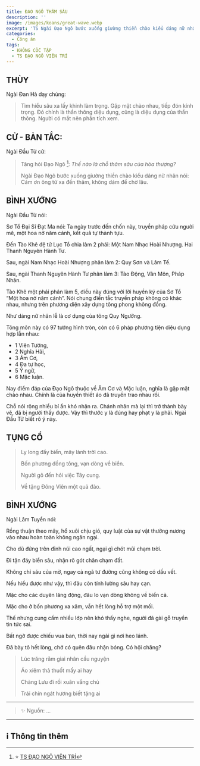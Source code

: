 ```yaml
---
title: ĐẠO NGÔ THÂM SÂU
description: ''
image: /images/koans/great-wave.webp
excerpt: 'TS Ngài Đạo Ngô bước xuống giường thiền chào kiểu dáng nữ nhân nói: Cám ơn ông từ xa đến thăm, không dám để chờ lâu.'
categories:
  - Công án
tags:
  - KHÔNG CỐC TẬP
  - TS ĐẠO NGÔ VIÊN TRÍ
---
```


## THÙY

Ngài Đan Hà dạy chúng:

> Tìm hiểu sâu xa lấy khinh làm trọng.
> Gặp mặt chào nhau, tiếp đón kính trọng.
> Đó chính là thần thông diệu dụng, cũng là diệu dụng của thần thông.
> Người có mắt nên phân tích xem.

## CỬ - BẢN TẮC:

Ngài Đầu Tử cử:

> Tăng hỏi Đạo Ngô [^1]: _Thế nào là chỗ thâm sâu của hòa thượng?_
>
> Ngài Đạo Ngô bước xuống giường thiền chào kiểu dáng nữ nhân nói: Cám ơn ông từ xa đến thăm, không dám để chờ lâu.

## BÌNH XƯỚNG

Ngài Đầu Tử nói:

Sơ Tổ Đại Sĩ Đạt Ma nói: Ta ngày trước đến chốn này, truyền pháp cứu người mê, một hoa nở năm cánh, kết quả tự thành tựu.

Đến Tào Khê đệ tử Lục Tổ chia làm 2 phái: Một Nam Nhạc Hoài Nhượng. Hai Thanh Nguyên Hành Tư.

Sau, ngài Nam Nhạc Hoài Nhượng phân làm 2: Quy Sơn và Lâm Tế.

Sau, ngài Thanh Nguyên Hành Tư phân làm 3: Tào Động, Vân Môn, Pháp Nhãn.

Tào Khê một phái phân làm 5, điều này đúng với lời huyền ký của Sơ Tổ “Một hoa nở năm cánh”.
Nói chung điển tắc truyền pháp không có khác nhau, nhưng trên phương diện xây dựng tông phong không đồng.

Như dáng nữ nhân lễ là cơ dụng của tông Quy Ngưỡng.

Tông môn này có 97 tướng hình tròn, còn có 6 pháp phương tiện diệu dụng hợp lẫn nhau:

- 1 Viên Tướng,
- 2 Nghĩa Hải,
- 3 Âm Cơ,
- 4 Đa tự học,
- 5 Ý ngữ,
- 6 Mặc luận.

Nay điểm đáp của Đạo Ngô thuộc về Âm Cơ và Mặc luận, nghĩa là gặp mặt chào nhau.
Chính là của huyền thiết áo đã truyền trao nhau rồi.

Chỗ nói rộng nhiều bí ẩn khó nhận ra.
Chánh nhân mà lại thì trở thành bày vẽ, đã bị người thấy được.
Vậy thì thước y là đúng hay phạt y là phải.
Ngài Đầu Tử biết rõ ý này.

## TỤNG CỔ

> Ly long đầy biển, mây lành trời cao.
>
> Bốn phương đồng tông, vạn dòng về biển.
>
> Người gõ đến hỏi việc Tây cung.
>
> Về tặng Đông Viên một quả đào.

## BÌNH XƯỚNG

Ngài Lâm Tuyền nói:

Rồng thuận theo mây, hổ xuôi chịu gió, quy luật của sự vật thường nương vào nhau hoàn toàn không ngăn ngại.

Cho dù đứng trên đỉnh núi cao ngất, ngại gì chót mũi chạm trời.

Đi tận đáy biển sâu, nhận rõ gót chân chạm đất.

Không chỉ sáu của mờ, ngay cả ngã tư đường cũng không có dấu vết.

Nếu hiểu được như vậy, thì đâu còn tính lường sâu hay cạn.

Mặc cho các duyên lăng động, đâu lo vạn dòng không về biển cả.

Mặc cho ở bốn phương xa xăm, vẫn hết lòng hỗ trợ một mối.

Thế nhưng cung cấm nhiều lớp nên khó thấy nghe, người đã gài gỗ truyền tin tức sai.

Bất ngờ được chiếu vua ban, thời nay ngài gì nơi heo lánh.

Đã bày tỏ hết lòng, chớ có quên đâu nhận bóng. Có hội chăng?

> Lúc trăng rằm giai nhân cầu nguyện
>
> Áo xiêm thả thuốt mấy ai hay
>
> Chàng Lưu đi rồi xuân vắng chủ
>
> Trái chín ngát hương biết tặng ai

<hr class="blog-rule" />

> ✨ Nguồn: ...

<hr class="blog-rule" />

## ℹ️ Thông tin thêm

[^1]: ⭐️ <a href="http://thuongchieu.net/index.php/phapthoai/suphu/4789-tsdaongo2/" target="_blank">TS ĐẠO NGÔ VIÊN TRÍ</a>
